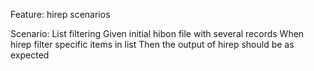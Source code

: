 Feature: hirep scenarios

Scenario: List filtering
Given initial hibon file with several records
When hirep filter specific items in list
Then the output of hirep should be as expected
